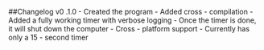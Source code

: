 ##Changelog v0 .1.0 - Created the program - Added cross - compilation -
    Added a fully working timer with verbose logging - Once the timer is done,
    it will shut down the computer - Cross - platform support -
        Currently has only a 15 - second timer
